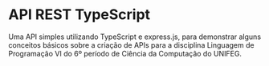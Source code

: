 # API REST TypeScript
Uma API simples utilizando TypeScript e express.js, para demonstrar alguns conceitos básicos sobre a criação de APIs para a disciplina Linguagem de Programação VI do 6º período de Ciência da Computação do UNIFEG.

